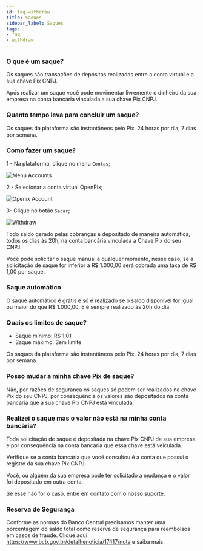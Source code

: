 ```yaml
---
id: faq-withdraw
title: Saques
sidebar_label: Saques
tags:
- faq
- withdraw
---
```


### O que é um saque?

Os saques são transações de depósitos realizadas entre a conta virtual e a sua chave Pix CNPJ.

Após realizar um saque você pode movimentar livremente o dinheiro da sua empresa na conta bancária vinculada a sua chave Pix CNPJ.

### Quanto tempo leva para concluir um saque?

Os saques da plataforma são instantâneos pelo Pix. 24 horas por dia, 7 dias por semana.

### Como fazer um saque?

1 - Na plataforma, clique no menu `Contas`;

![Menu Accounts](/img/FAQ/accounts-menu.png)

2 - Selecionar a conta virtual OpenPix;

![Openix Account](/img/FAQ/account-openpix.png)

3- Clique no botão `Sacar`;

![Withdraw](/img/FAQ/withdraw-modal.png)

Todo saldo gerado pelas cobranças é depositado de maneira automática, todos os dias às 20h, na conta bancária vinculada a Chave Pix do seu CNPJ.

Você pode solicitar o saque manual a qualquer momento, nesse caso, se a solicitação de saque for inferior a R$ 1.000,00 será cobrada uma taxa de R$ 1,00 por saque.

### Saque automático

O saque automático é grátis e só é realizado se o saldo disponível for igual ou maior do que R$ 1.000,00.
E é sempre realizado às 20h do dia.

### Quais os limites de saque?

- Saque mínimo: R$ 1,01
- Saque máximo: Sem limite

Os saques da plataforma são instantâneos pelo Pix. 24 horas por dia, 7 dias por semana.

### Posso mudar a minha chave Pix de saque?

Não, por razões de segurança os saques só podem ser realizados na chave Pix do seu CNPJ, por consequência os valores são depositados na conta bancária que a sua chave Pix CNPJ está vinculada.

### Realizei o saque mas o valor não está na minha conta bancária?

Toda solicitação de saque é depositada na chave Pix CNPJ da sua empresa, e por consequência na conta bancária que essa chave está veiculada.

Verifique se a conta bancária que você consultou é a conta que possui o registro da sua chave Pix CNPJ.

Você, ou alguém da sua empresa pode ter solicitado a mudança e o valor foi depositado em outra conta.

Se esse não for o caso, entre em contato com o nosso suporte.

### Reserva de Segurança

Conforme as normas do Banco Central precisamos manter uma porcentagem do saldo total como reserva de segurança para reembolsos em casos de fraude. Clique aqui <https://www.bcb.gov.br/detalhenoticia/17417/nota> e saiba mais.
